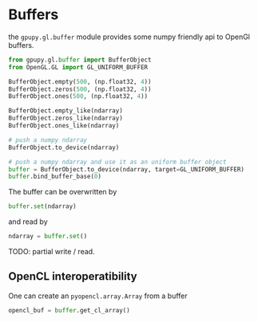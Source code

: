 Buffers
=======

the `gpupy.gl.buffer` module provides some numpy friendly api to OpenGl buffers.
```python
from gpupy.gl.buffer import BufferObject 
from OpenGL.GL import GL_UNIFORM_BUFFER

BufferObject.empty(500, (np.float32, 4))
BufferObject.zeros(500, (np.float32, 4))
BufferObject.ones(500, (np.float32, 4))

BufferObject.empty_like(ndarray)
BufferObject.zeros_like(ndarray)
BufferObject.ones_like(ndarray)

# push a numpy ndarray 
BufferObject.to_device(ndarray)

# push a numpy ndarray and use it as an uniform buffer object
buffer = BufferObject.to_device(ndarray, target=GL_UNIFORM_BUFFER)
buffer.bind_buffer_base(0)
```

The buffer can be overwritten by
```python
buffer.set(ndarray)
```

and read by 
```python
ndarray = buffer.set()
```

TODO: partial write / read.

OpenCL interoperatibility 
-------------------------
One can create an `pyopencl.array.Array` from a buffer
```python 
opencl_buf = buffer.get_cl_array()
```
